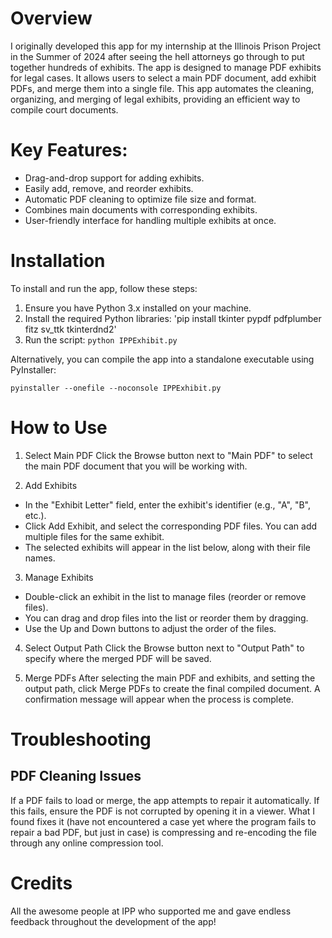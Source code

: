 # Overview
 I originally developed this app for my internship at the Illinois Prison Project in the Summer of 2024 after seeing the hell attorneys go through to put together hundreds of exhibits. The app is designed to manage PDF exhibits for legal cases. It allows users to select a main PDF document, add exhibit PDFs, and merge them into a single file. This app automates the cleaning, organizing, and merging of legal exhibits, providing an efficient way to compile court documents.

# Key Features:
- Drag-and-drop support for adding exhibits.
- Easily add, remove, and reorder exhibits.
- Automatic PDF cleaning to optimize file size and format.
- Combines main documents with corresponding exhibits.
- User-friendly interface for handling multiple exhibits at once.

# Installation
To install and run the app, follow these steps:

1. Ensure you have Python 3.x installed on your machine.
2. Install the required Python libraries:
'pip install tkinter pypdf pdfplumber fitz sv_ttk tkinterdnd2'
3. Run the script:
`python IPPExhibit.py`

Alternatively, you can compile the app into a standalone executable using PyInstaller:

`pyinstaller --onefile --noconsole IPPExhibit.py`

# How to Use
1. Select Main PDF
Click the Browse button next to "Main PDF" to select the main PDF document that you will be working with.

2. Add Exhibits
- In the "Exhibit Letter" field, enter the exhibit's identifier (e.g., "A", "B", etc.).
- Click Add Exhibit, and select the corresponding PDF files. You can add multiple files for the same exhibit.
- The selected exhibits will appear in the list below, along with their file names.

3. Manage Exhibits
- Double-click an exhibit in the list to manage files (reorder or remove files).
- You can drag and drop files into the list or reorder them by dragging.
- Use the Up and Down buttons to adjust the order of the files.

4. Select Output Path
Click the Browse button next to "Output Path" to specify where the merged PDF will be saved.

5. Merge PDFs
After selecting the main PDF and exhibits, and setting the output path, click Merge PDFs to create the final compiled document. A confirmation message will appear when the process is complete.

# Troubleshooting
## PDF Cleaning Issues
If a PDF fails to load or merge, the app attempts to repair it automatically. If this fails, ensure the PDF is not corrupted by opening it in a viewer. What I found fixes it (have not encountered a case yet where the program fails to repair a bad PDF, but just in case) is compressing and re-encoding the file through any online compression tool.

# Credits
All the awesome people at IPP who supported me and gave endless feedback throughout the development of the app!
